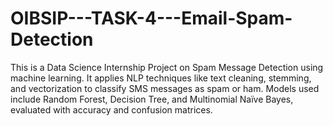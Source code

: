 # OIBSIP---TASK-4---Email-Spam-Detection
This is a Data Science Internship Project on Spam Message Detection using machine learning. It applies NLP techniques like text cleaning, stemming, and vectorization to classify SMS messages as spam or ham. Models used include Random Forest, Decision Tree, and Multinomial Naïve Bayes, evaluated with accuracy and confusion matrices. 
